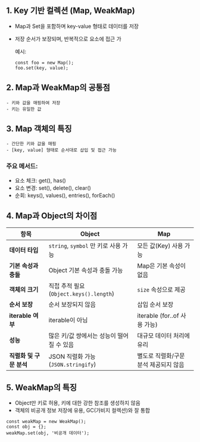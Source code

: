 
## 1. Key 기반 컬렉션 (Map, WeakMap)

- Map과 Set을 포함하며 key-value 형태로 데이터를 저장
- 저장 순서가 보장되며, 반복적으로 요소에 접근 가

    예시:

    ```
    const foo = new Map();
    foo.set(key, value);
    ```

## 2. Map과 WeakMap의 공통점

    - 키와 값을 매핑하여 저장
    - 키는 유일한 값

## 3. Map 객체의 특징
    - 간단한 키와 값을 매핑
    - [key, value] 형태로 순서대로 삽입 및 접근 가능

### 주요 메서드:

- 요소 체크: get(), has()
- 요소 변경: set(), delete(), clear()
- 순회: keys(), values(), entries(), forEach()


## 4. Map과 Object의 차이점


| **항목**               | **Object**                                      | **Map**                                           |
|------------------------|--------------------------------------------------|--------------------------------------------------|
| **데이터 타입**        | `string`, `symbol` 만 키로 사용 가능             | 모든 값(Key) 사용 가능                           |
| **기본 속성과 충돌**  | Object 기본 속성과 충돌 가능                      | Map은 기본 속성이 없음                          |
| **객체의 크기**        | 직접 추적 필요 (`Object.keys().length`)          | `size` 속성으로 제공                            |
| **순서 보장**          | 순서 보장되지 않음                               | 삽입 순서 보장                                   |
| **iterable 여부**      | iterable이 아님                                  | iterable (for..of 사용 가능)                    |
| **성능**               | 많은 키/값 쌍에서는 성능이 떨어질 수 있음        | 대규모 데이터 처리에 유리                       |
| **직렬화 및 구문 분석**| JSON 직렬화 가능 (`JSON.stringify`)              | 별도로 직렬화/구문 분석 제공되지 않음            |



## 5. WeakMap의 특징

- Object만 키로 허용, 키에 대한 강한 참조를 생성하지 않음
- 객체의 비공개 정보 저장에 유용, GC(가비지 컬렉션)와 잘 통합

```
const weakMap = new WeakMap();
const obj = {};
weakMap.set(obj, '비공개 데이터');
```

